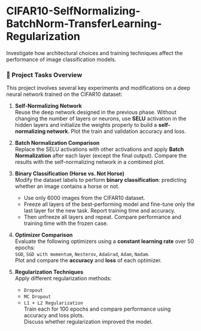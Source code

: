 # CIFAR10-SelfNormalizing-BatchNorm-TransferLearning-Regularization
Investigate how architectural choices and training techniques affect the performance of image classification models.

### 📝 Project Tasks Overview

This project involves several key experiments and modifications on a deep neural network trained on the CIFAR10 dataset:

1. **Self-Normalizing Network**  
   Reuse the deep network designed in the previous phase. Without changing the number of layers or neurons, use **SELU** activation in the hidden layers and initialize the weights properly to build a **self-normalizing network**. Plot the train and validation accuracy and loss.

2. **Batch Normalization Comparison**  
   Replace the SELU activations with other activations and apply **Batch Normalization** after each layer (except the final output). Compare the results with the self-normalizing network in a combined plot.

3. **Binary Classification (Horse vs. Not Horse)**  
   Modify the dataset labels to perform **binary classification**: predicting whether an image contains a horse or not.  
   - Use only 6000 images from the CIFAR10 dataset.  
   - Freeze all layers of the best-performing model and fine-tune only the last layer for the new task. Report training time and accuracy.  
   - Then unfreeze all layers and repeat. Compare performance and training time with the frozen case.

4. **Optimizer Comparison**  
   Evaluate the following optimizers using a **constant learning rate** over 50 epochs:  
   `SGD`, `SGD with momentum`, `Nesterov`, `AdaGrad`, `Adam`, `Nadam`.  
   Plot and compare the **accuracy** and **loss** of each optimizer.

5. **Regularization Techniques**  
   Apply different regularization methods:  
   - `Dropout`  
   - `MC Dropout`  
   - `L1 + L2 Regularization`  
   Train each for 100 epochs and compare performance using accuracy and loss plots.  
   Discuss whether regularization improved the model.
